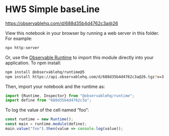 # HW5 Simple baseLine

https://observablehq.com/d/688d35b4d4762c3a@26

View this notebook in your browser by running a web server in this folder. For
example:

~~~sh
npx http-server
~~~

Or, use the [Observable Runtime](https://github.com/observablehq/runtime) to
import this module directly into your application. To npm install:

~~~sh
npm install @observablehq/runtime@5
npm install https://api.observablehq.com/d/688d35b4d4762c3a@26.tgz?v=3
~~~

Then, import your notebook and the runtime as:

~~~js
import {Runtime, Inspector} from "@observablehq/runtime";
import define from "688d35b4d4762c3a";
~~~

To log the value of the cell named “foo”:

~~~js
const runtime = new Runtime();
const main = runtime.module(define);
main.value("foo").then(value => console.log(value));
~~~
